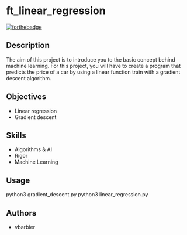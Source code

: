# ft_linear_regression
[![forthebadge](https://forthebadge.com/images/badges/made-with-python.svg)](https://forthebadge.com)

## Description
The aim of this project is to introduce you to the basic concept behind machine learning. For this project, you will have to create a program that predicts the price of a car by using a linear function train with a gradient descent algorithm.

## Objectives
- Linear regression
- Gradient descent

## Skills
- Algorithms & AI
- Rigor
- Machine Learning

## Usage
python3 gradient_descent.py
python3 linear_regression.py

## Authors
- vbarbier